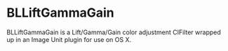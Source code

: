 BLLiftGammaGain
===============

BLLiftGammaGain is a Lift/Gamma/Gain color adjustment CIFilter wrapped up in an Image Unit plugin for use on OS X.
